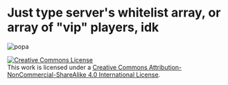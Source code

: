 # Just type server's whitelist array, or array of "vip" players, idk
![popa](https://user-images.githubusercontent.com/50082485/189883802-c2fa7257-300d-4270-afec-af83c4929dd5.png)




<a rel="license" href="http://creativecommons.org/licenses/by-nc-sa/4.0/"><img alt="Creative Commons License" style="border-width:0" src="https://i.creativecommons.org/l/by-nc-sa/4.0/88x31.png" /></a><br />This work is licensed under a <a rel="license" href="http://creativecommons.org/licenses/by-nc-sa/4.0/">Creative Commons Attribution-NonCommercial-ShareAlike 4.0 International License</a>.
